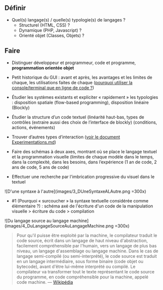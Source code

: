 ## Définir

- Quel(s) langage(s) / quelle(s) typologie(s) de langages ?
  - Structurel (HTML, CSS) ?
  - Dynamique (PHP, Javascript) ?
  - Orienté objet (Classes, Objets) ?


## Faire

- Distinguer développeur et programmeur, code et programme, **programmation orientée objet**

- Petit historique du GUI : avant et après, les avantages et les limites de chaque, les utilisations faites de chaque ([pourquoi utiliser la console/terminal que en ligne de code ?](Questionnements.md))

- Étudier les systèmes existants et expliciter « rapidement » les typologies : disposition spatiale (flow-based programming), disposition linéaire (Blockly)

- Étudier la structure d’un code textuel (linéarité haut-bas, types de contrôles (extraire aussi des choix de l’interface de blockly) (conditions, actions, événements)

- Trouver d’autres types d’interaction ([voir le document Experimentations.md](Experimentations.md))

- Faire des schémas à deux axes, montrant où se place le langage textuel et la programmation visuelle (limites de chaque modèle dans le temps, dans la complexité, dans les besoins, dans l’expérience (1 an de code, 2 ans de code, 5 ans de code)

- Effectuer une recherche par l'imbrication progressive du visuel dans le textuel

![D'une syntaxe à l'autre](images/3_DUneSyntaxeALAutre.png =300x)

- \#1 (Pourquoi « surcoucher » la syntaxe textuelle considérée comme élémentaire ?) : schéma axé de l'écriture d'un code de la manipulation visuelle > écriture du code > compilation


![Du langage source au langage machine](images/4_DuLangageSourceAuLangageMachine.png =300x)

> Pour qu'il puisse être exploité par la machine, le compilateur traduit le code source, écrit dans un langage de haut niveau d'abstraction, facilement compréhensible par l'humain, vers un langage de plus bas niveau, un langage d'assemblage ou langage machine. Dans le cas de langage semi-compilé (ou semi-interprété), le code source est traduit en un langage intermédiaire, sous forme binaire (code objet ou bytecode), avant d'être lui-même interprété ou compilé.
> Le compilateur va transformer tout le texte représentant le code source du programme, en code compréhensible pour la machine, appelé code machine.
> — [Wikipédia](https://fr.wikipedia.org/wiki/Compilateur)
